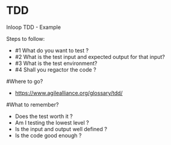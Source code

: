 # TDD
Inloop TDD - Example 

Steps to follow: 
- #1 What do you want to test ? 
- #2 What is the test input and expected output for that input? 
- #3 What is the test environment? 
- #4 Shall you regactor the code ? 

#Where to go?
- https://www.agilealliance.org/glossary/tdd/

#What to remember? 
- Does the test worth it ? 
- Am I testing the lowest level ?
- Is the input and output well defined ? 
- Is the code good enough ? 

